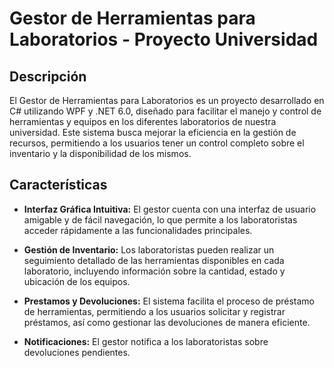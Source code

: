 # Gestor de Herramientas para Laboratorios - Proyecto Universidad

## Descripción

El Gestor de Herramientas para Laboratorios es un proyecto desarrollado en C# utilizando WPF y .NET 6.0, diseñado para facilitar el manejo y control de herramientas y equipos en los diferentes laboratorios de nuestra universidad. Este sistema busca mejorar la eficiencia en la gestión de recursos, permitiendo a los usuarios tener un control completo sobre el inventario y la disponibilidad de los mismos.

## Características

- **Interfaz Gráfica Intuitiva:** El gestor cuenta con una interfaz de usuario amigable y de fácil navegación, lo que permite a los laboratoristas acceder rápidamente a las funcionalidades principales.

- **Gestión de Inventario:** Los laboratoristas  pueden realizar un seguimiento detallado de las herramientas disponibles en cada laboratorio, incluyendo información sobre la cantidad, estado y ubicación de los equipos.

- **Prestamos y Devoluciones:** El sistema facilita el proceso de préstamo de herramientas, permitiendo a los usuarios solicitar y registrar préstamos, así como gestionar las devoluciones de manera eficiente.

- **Notificaciones:** El gestor notifica a los laboratoristas sobre devoluciones pendientes.
